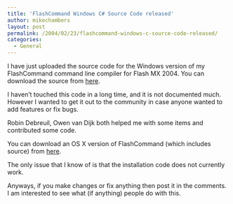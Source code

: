 ```yaml
---
title: 'FlashCommand Windows C# Source Code released'
author: mikechambers
layout: post
permalink: /2004/02/23/flashcommand-windows-c-source-code-released/
categories:
  - General
---
```



I have just uploaded the source code for the Windows version of my FlashCommand command line compiler for Flash MX 2004. You can download the source from [here][1].

I haven&#8217;t touched this code in a long time, and it is not documented much. However I wanted to get it out to the community in case anyone wanted to add features or fix bugs. 

Robin Debreuil, Owen van Dijk both helped me with some items and contributed some code.

You can download an OS X version of FlashCommand (which includes source) from [here][2].

The only issue that I know of is that the installation code does not currently work. 

Anyways, if you make changes or fix anything then post it in the comments. I am interested to see what (if anything) people do with this.

 [1]: /mesh/archives/003656.cfm
 [2]: /mesh/archives/004419.cfm